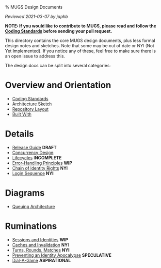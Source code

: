 % MUGS Design Documents

*Reviewed 2021-03-07 by japhb*

**NOTE: If you would like to contribute to MUGS, please read and follow the
[Coding Standards](coding-standards.md) before sending your pull request.**


This directory contains the core MUGS design documents, plus less formal design
notes and sketches.  Note that some may be out of date or NYI (Not Yet
Implemented).  If you notice any of these, feel free to make sure there is an
open issue to address this.

The design docs can be split into several categories:


# Overview and Orientation

* [Coding Standards](coding-standards.md)
* [Architecture Sketch](architecture.md)
* [Repository Layout](repo-layout.md)
* [Built With](built-with.md)


# Details

* [Release Guide](release-guide.md) **DRAFT**
* [Concurrency Design](concurrency.md)
* [Lifecycles](lifecycles.md) **INCOMPLETE**
* [Error-Handling Principles](error-handling.md) **WIP**
* [Chain of Identity Rights](chain-of-rights.md) **NYI**
* [Login Sequence](login-sequence.md) **NYI**


# Diagrams

* [Queuing Architecture](queuing-architecture.dot.svg)


# Ruminations

* [Sessions and Identities](sessions.md) **WIP**
* [Caches and Invalidation](caches.md) **NYI**
* [Turns, Rounds, Matches](turns.md) **NYI**
* [Preventing an Identity Apocalypse](identity-apocalypse.md) **SPECULATIVE**
* [Dial-A-Game](dial-a-game.md) **ASPIRATIONAL**
